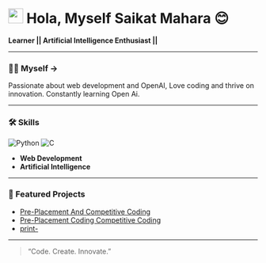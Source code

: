# <img src="https://media.giphy.com/media/hvRJCLFzcasrR4ia7z/giphy.gif" width="30"> Hola, Myself Saikat Mahara 😊




**Learner || Artificial Intelligence Enthusiast ||**



---

### 😶‍🌫️ Myself ->

Passionate about web development and OpenAI, Love coding and thrive on innovation. Constantly learning Open Ai.

---

### 🛠️ Skills

<p align="left">
  <img src="https://img.shields.io/badge/Python-3776AB?style=for-the-badge&logo=python&logoColor=white" alt="Python"/>
  <img src="https://img.shields.io/badge/C-00599C?style=for-the-badge&logo=c&logoColor=white" alt="C"/>
</p>

- **Web Development**
- **Artificial Intelligence**

---

### 🌟 Featured Projects

- [Pre-Placement And Competitive Coding](https://github.com/SaikatxAlpha/Pre-Placement-And-Competitive-Coding)
- [Pre-Placement Coding Competitive Coding](https://github.com/SaikatxAlpha/Pre-Placement-Coding-Competitive-Coding-)
- [print-](https://github.com/SaikatxAlpha/print-)

---

> “Code. Create. Innovate.”

<!--
If you'd like to connect, feel free to share your social links!
-->
